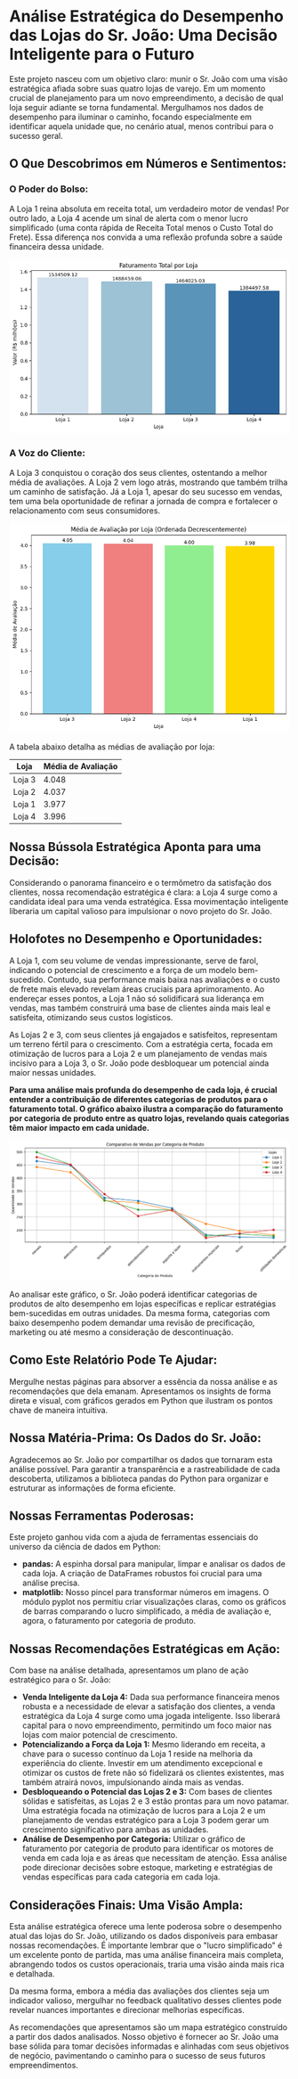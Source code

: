 # Análise Estratégica do Desempenho das Lojas do Sr. João: Uma Decisão Inteligente para o Futuro

Este projeto nasceu com um objetivo claro: munir o Sr. João com uma visão estratégica afiada sobre suas quatro lojas de varejo. Em um momento crucial de planejamento para um novo empreendimento, a decisão de qual loja seguir adiante se torna fundamental. Mergulhamos nos dados de desempenho para iluminar o caminho, focando especialmente em identificar aquela unidade que, no cenário atual, menos contribui para o sucesso geral.

## O Que Descobrimos em Números e Sentimentos:

### O Poder do Bolso:

A Loja 1 reina absoluta em receita total, um verdadeiro motor de vendas! Por outro lado, a Loja 4 acende um sinal de alerta com o menor lucro simplificado (uma conta rápida de Receita Total menos o Custo Total do Frete). Essa diferença nos convida a uma reflexão profunda sobre a saúde financeira dessa unidade.

![Gráfico de barras do lucro simplificado por loja](lucro.png)

### A Voz do Cliente:

A Loja 3 conquistou o coração dos seus clientes, ostentando a melhor média de avaliações. A Loja 2 vem logo atrás, mostrando que também trilha um caminho de satisfação. Já a Loja 1, apesar do seu sucesso em vendas, tem uma bela oportunidade de refinar a jornada de compra e fortalecer o relacionamento com seus consumidores.

![Gráfico de barras da média de avaliação por loja](avaliacao.png)

A tabela abaixo detalha as médias de avaliação por loja:

| Loja   | Média de Avaliação |
|--------|--------------------|
| Loja 3 | 4.048              |
| Loja 2 | 4.037              |
| Loja 1 | 3.977              |
| Loja 4 | 3.996              |

## Nossa Bússola Estratégica Aponta para uma Decisão:

Considerando o panorama financeiro e o termômetro da satisfação dos clientes, nossa recomendação estratégica é clara: a Loja 4 surge como a candidata ideal para uma venda estratégica. Essa movimentação inteligente liberaria um capital valioso para impulsionar o novo projeto do Sr. João.

## Holofotes no Desempenho e Oportunidades:

A Loja 1, com seu volume de vendas impressionante, serve de farol, indicando o potencial de crescimento e a força de um modelo bem-sucedido. Contudo, sua performance mais baixa nas avaliações e o custo de frete mais elevado revelam áreas cruciais para aprimoramento. Ao endereçar esses pontos, a Loja 1 não só solidificará sua liderança em vendas, mas também construirá uma base de clientes ainda mais leal e satisfeita, otimizando seus custos logísticos.

As Lojas 2 e 3, com seus clientes já engajados e satisfeitos, representam um terreno fértil para o crescimento. Com a estratégia certa, focada em otimização de lucros para a Loja 2 e um planejamento de vendas mais incisivo para a Loja 3, o Sr. João pode desbloquear um potencial ainda maior nessas unidades.

**Para uma análise mais profunda do desempenho de cada loja, é crucial entender a contribuição de diferentes categorias de produtos para o faturamento total. O gráfico abaixo ilustra a comparação do faturamento por categoria de produto entre as quatro lojas, revelando quais categorias têm maior impacto em cada unidade.**

![Gráfico de barras comparando faturamento por categoria de produto entre as lojas](categoria.png)

Ao analisar este gráfico, o Sr. João poderá identificar categorias de produtos de alto desempenho em lojas específicas e replicar estratégias bem-sucedidas em outras unidades. Da mesma forma, categorias com baixo desempenho podem demandar uma revisão de precificação, marketing ou até mesmo a consideração de descontinuação.

## Como Este Relatório Pode Te Ajudar:

Mergulhe nestas páginas para absorver a essência da nossa análise e as recomendações que dela emanam. Apresentamos os insights de forma direta e visual, com gráficos gerados em Python que ilustram os pontos chave de maneira intuitiva.

## Nossa Matéria-Prima: Os Dados do Sr. João:

Agradecemos ao Sr. João por compartilhar os dados que tornaram esta análise possível. Para garantir a transparência e a rastreabilidade de cada descoberta, utilizamos a biblioteca pandas do Python para organizar e estruturar as informações de forma eficiente.

## Nossas Ferramentas Poderosas:

Este projeto ganhou vida com a ajuda de ferramentas essenciais do universo da ciência de dados em Python:

* **pandas:** A espinha dorsal para manipular, limpar e analisar os dados de cada loja. A criação de DataFrames robustos foi crucial para uma análise precisa.
* **matplotlib:** Nosso pincel para transformar números em imagens. O módulo pyplot nos permitiu criar visualizações claras, como os gráficos de barras comparando o lucro simplificado, a média de avaliação e, agora, o faturamento por categoria de produto.

## Nossas Recomendações Estratégicas em Ação:

Com base na análise detalhada, apresentamos um plano de ação estratégico para o Sr. João:

* **Venda Inteligente da Loja 4:** Dada sua performance financeira menos robusta e a necessidade de elevar a satisfação dos clientes, a venda estratégica da Loja 4 surge como uma jogada inteligente. Isso liberará capital para o novo empreendimento, permitindo um foco maior nas lojas com maior potencial de crescimento.
* **Potencializando a Força da Loja 1:** Mesmo liderando em receita, a chave para o sucesso contínuo da Loja 1 reside na melhoria da experiência do cliente. Investir em um atendimento excepcional e otimizar os custos de frete não só fidelizará os clientes existentes, mas também atrairá novos, impulsionando ainda mais as vendas.
* **Desbloqueando o Potencial das Lojas 2 e 3:** Com bases de clientes sólidas e satisfeitas, as Lojas 2 e 3 estão prontas para um novo patamar. Uma estratégia focada na otimização de lucros para a Loja 2 e um planejamento de vendas estratégico para a Loja 3 podem gerar um crescimento significativo para ambas as unidades.
* **Análise de Desempenho por Categoria:** Utilizar o gráfico de faturamento por categoria de produto para identificar os motores de venda em cada loja e as áreas que necessitam de atenção. Essa análise pode direcionar decisões sobre estoque, marketing e estratégias de vendas específicas para cada categoria em cada loja.

## Considerações Finais: Uma Visão Ampla:

Esta análise estratégica oferece uma lente poderosa sobre o desempenho atual das lojas do Sr. João, utilizando os dados disponíveis para embasar nossas recomendações. É importante lembrar que o "lucro simplificado" é um excelente ponto de partida, mas uma análise financeira mais completa, abrangendo todos os custos operacionais, traria uma visão ainda mais rica e detalhada.

Da mesma forma, embora a média das avaliações dos clientes seja um indicador valioso, mergulhar no feedback qualitativo desses clientes pode revelar nuances importantes e direcionar melhorias específicas.

As recomendações que apresentamos são um mapa estratégico construído a partir dos dados analisados. Nosso objetivo é fornecer ao Sr. João uma base sólida para tomar decisões informadas e alinhadas com seus objetivos de negócio, pavimentando o caminho para o sucesso de seus futuros empreendimentos.
